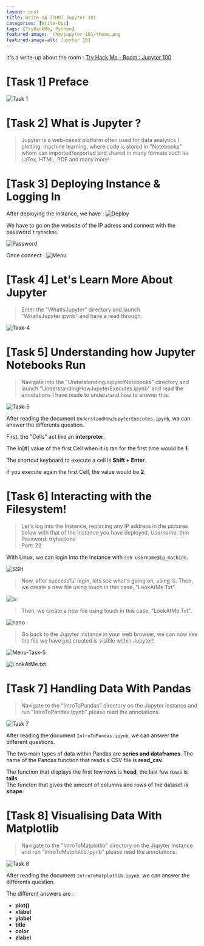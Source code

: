 ```yaml
---
layout: post
title: Write-Up [THM] Jupyter 101
categories: [Write-Ups]
tags: [TryHackMe, Python]
featured-image:  thm/jupyter-101/theme.png
featured-image-alt: Jupyter 101
---
```


It's a write-up about the room : [Try Hack Me - Room : Jupyter 100](https://tryhackme.com/room/jupyter101)

# [Task 1] Preface

![Task 1](/assets/img/thm/jupyter-101/task-1.png)

# [Task 2] What is Jupyter ?

> Jupyter is a web-based platform often used for data analytics / plotting, machine learning, where code is stored in "Notebooks" whom can imported/exported and shared in many formats such as LaTex, HTML, PDF and many more!

# [Task 3] Deploying Instance & Logging In

After deploying the instance, we have :
![Deploy](/assets/img/thm/jupyter-101/deploy.png)

We have to go on the website of the IP adress and connect with the password `tryhackme`.

![Password](/assets/img/thm/jupyter-101/password.png)

Once connect : ![Menu](/assets/img/thm/jupyter-101/menu.png)

# [Task 4] Let's Learn More About Jupyter 

> Enter the "WhatIsJupyter" directory and launch "WhatIsJupyter.ipynb" and have a read through.

![Task-4](/assets/img/thm/jupyter-101/task-4.png)

# [Task 5] Understanding how Jupyter Notebooks Run

> Navigate into the "UnderstandingJupyterNotebooks" directory and launch "UnderstandingHowJupyterExecutes.ipynb" and read the annotations I have made to understand how to answer this.

![Task-5](/assets/img/thm/jupyter-101/task-5.png)

After reading the document `UnderstandHowJupyterExecutes.ipynb`, we can answer the differents question.  

First, the "Cells" act like an **interpreter**. 

The In[#] value of the first Cell when it is ran for the first time would be **1**.  

The shortcut keyboard to execute a cell is **Shift + Enter**.  

If you execute again the first Cell, the value would be **2**.

# [Task 6] Interacting with the Filesystem!

> Let's log into the Instance, replacing any IP address in the pictures below with that of the Instance you have deployed.
Username: thm  
Password: tryhackme  
Port: 22

With Linux, we can login into the Instance with `ssh username@ip_machine`.

![SSH](/assets/img/thm/jupyter-101/ssh.png)

> Now, after successful login, lets see what's going on, using ls. Then, we create a new file using touch in this case, "LookAtMe.Txt". 

![ls](/assets/img/thm/jupyter-101/ls.png)

> Then, we create a new file using touch in this case, "LookAtMe.Txt". 

![nano](/assets/img/thm/jupyter-101/nano.png)

> Go back to the Jupyter instance in your web browser, we can now see the file we have just created is visible within Jupyter!

![Menu-Task-5](/assets/img/thm/jupyter-101/menu-task-5.png)

![LookAtMe.txt](/assets/img/thm/jupyter-101/LookAtMe.png)

# [Task 7] Handling Data With Pandas

> Navigate to the "IntroToPandas" directory on the Jupyter instance and run "IntroToPandas.ipynb" please read the annotations.

![Task 7](/assets/img/thm/jupyter-101/task-7.png)

After reading the document `IntroToPandas.ipynb`, we can answer the different questions.  

The two main types of data within Pandas are **series and dataframes**.
The name of the Pandas function that reads a CSV file is **read_csv**.  

The function that displays the first few rows is **head**, the last few rows is **tails**.  
The functon that gives the amount of columns and rows of the dataset is **shape**.

# [Task 8] Visualising Data With Matplotlib

> Navigate to the "IntroToMatplotlib" directory on the Jupyter Instance and run "IntroToMatplotlib.ipynb" please read the annotations.

![Task 8](/assets/img/thm/jupyter-101/task-8.png)

After reading the document `IntroToMatplotlib.ipynb`, we can answer the differents question. 

The different answers are : 
* **plot()**
* **xlabel**
* **ylabel**
* **title**
* **color**
* **zlabel**